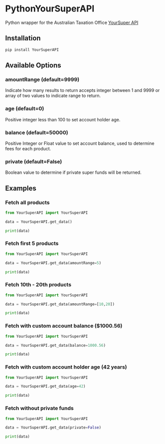 # PythonYourSuperAPI

Python wrapper for the Australian Taxation Office [YourSuper API](https://www.ato.gov.au/YourSuper-Comparison-Tool/)

## Installation 

```python
pip install YourSuperAPI
```

## Available Options

### amountRange (default=9999)

Indicate how many results to return accepts integer between 1 and 9999 or array of two values to indicate range to return.

### age (default=0)

Positive integer less than 100 to set account holder age.

### balance (default=50000)

Positive Integer or Float value to set account balance, used to determine fees for each product.

### private (default=False)

Boolean value to determine if private super funds will be returned.

## Examples

### Fetch all products

```python
from YourSuperAPI import YourSuperAPI

data = YourSuperAPI.get_data()

print(data)
```

### Fetch first 5 products

```python
from YourSuperAPI import YourSuperAPI

data = YourSuperAPI.get_data(amountRange=5)

print(data)
```

### Fetch 10th - 20th products

```python
from YourSuperAPI import YourSuperAPI

data = YourSuperAPI.get_data(amountRange=[10,20])

print(data)
```

### Fetch with custom account balance ($1000.56)

```python
from YourSuperAPI import YourSuperAPI

data = YourSuperAPI.get_data(balance=1000.56)

print(data)
```

### Fetch with custom account holder age (42 years)

```python
from YourSuperAPI import YourSuperAPI

data = YourSuperAPI.get_data(age=42)

print(data)
```

### Fetch without private funds

```python
from YourSuperAPI import YourSuperAPI

data = YourSuperAPI.get_data(private=False)

print(data)
```
